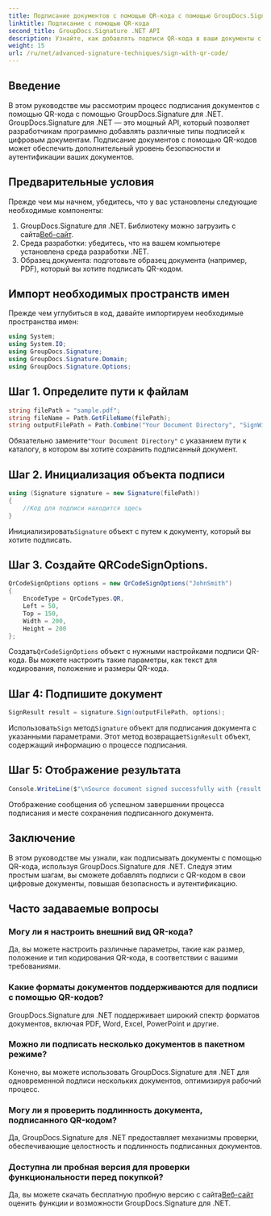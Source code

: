 ```yaml
---
title: Подписание документов с помощью QR-кода с помощью GroupDocs.Signature
linktitle: Подписание с помощью QR-кода
second_title: GroupDocs.Signature .NET API
description: Узнайте, как добавлять подписи QR-кода в ваши документы с помощью GroupDocs.Signature для .NET. Повышайте безопасность и аутентификацию без особых усилий.
weight: 15
url: /ru/net/advanced-signature-techniques/sign-with-qr-code/
---
```

## Введение
В этом руководстве мы рассмотрим процесс подписания документов с помощью QR-кода с помощью GroupDocs.Signature для .NET. GroupDocs.Signature для .NET — это мощный API, который позволяет разработчикам программно добавлять различные типы подписей к цифровым документам. Подписание документов с помощью QR-кодов может обеспечить дополнительный уровень безопасности и аутентификации ваших документов.
## Предварительные условия
Прежде чем мы начнем, убедитесь, что у вас установлены следующие необходимые компоненты:
1.  GroupDocs.Signature для .NET. Библиотеку можно загрузить с сайта[Веб-сайт](https://releases.groupdocs.com/signature/net/).
2. Среда разработки: убедитесь, что на вашем компьютере установлена среда разработки .NET.
3. Образец документа: подготовьте образец документа (например, PDF), который вы хотите подписать QR-кодом.

## Импорт необходимых пространств имен
Прежде чем углубиться в код, давайте импортируем необходимые пространства имен:
```csharp
using System;
using System.IO;
using GroupDocs.Signature;
using GroupDocs.Signature.Domain;
using GroupDocs.Signature.Options;
```

## Шаг 1. Определите пути к файлам
```csharp
string filePath = "sample.pdf";
string fileName = Path.GetFileName(filePath);
string outputFilePath = Path.Combine("Your Document Directory", "SignWithQRCode", fileName);
```
 Обязательно замените`"Your Document Directory"` с указанием пути к каталогу, в котором вы хотите сохранить подписанный документ.
## Шаг 2. Инициализация объекта подписи
```csharp
using (Signature signature = new Signature(filePath))
{
    //Код для подписи находится здесь
}
```
 Инициализировать`Signature` объект с путем к документу, который вы хотите подписать.
## Шаг 3. Создайте QRCodeSignOptions.
```csharp
QrCodeSignOptions options = new QrCodeSignOptions("JohnSmith")
{
    EncodeType = QrCodeTypes.QR,
    Left = 50,
    Top = 150,
    Width = 200,
    Height = 200
};
```
 Создать`QrCodeSignOptions` объект с нужными настройками подписи QR-кода. Вы можете настроить такие параметры, как текст для кодирования, положение и размеры QR-кода.
## Шаг 4: Подпишите документ
```csharp
SignResult result = signature.Sign(outputFilePath, options);
```
 Использовать`Sign` метод`Signature` объект для подписания документа с указанными параметрами. Этот метод возвращает`SignResult` объект, содержащий информацию о процессе подписания.
## Шаг 5: Отображение результата
```csharp
Console.WriteLine($"\nSource document signed successfully with {result.Succeeded.Count} signature(s).\nFile saved at {outputFilePath}.");
```
Отображение сообщения об успешном завершении процесса подписания и месте сохранения подписанного документа.

## Заключение
В этом руководстве мы узнали, как подписывать документы с помощью QR-кода, используя GroupDocs.Signature для .NET. Следуя этим простым шагам, вы сможете добавлять подписи с QR-кодом в свои цифровые документы, повышая безопасность и аутентификацию.

## Часто задаваемые вопросы
### Могу ли я настроить внешний вид QR-кода?
Да, вы можете настроить различные параметры, такие как размер, положение и тип кодирования QR-кода, в соответствии с вашими требованиями.
### Какие форматы документов поддерживаются для подписи с помощью QR-кодов?
GroupDocs.Signature для .NET поддерживает широкий спектр форматов документов, включая PDF, Word, Excel, PowerPoint и другие.
### Можно ли подписать несколько документов в пакетном режиме?
Конечно, вы можете использовать GroupDocs.Signature для .NET для одновременной подписи нескольких документов, оптимизируя рабочий процесс.
### Могу ли я проверить подлинность документа, подписанного QR-кодом?
Да, GroupDocs.Signature для .NET предоставляет механизмы проверки, обеспечивающие целостность и подлинность подписанных документов.
### Доступна ли пробная версия для проверки функциональности перед покупкой?
 Да, вы можете скачать бесплатную пробную версию с сайта[Веб-сайт](https://releases.groupdocs.com/) оценить функции и возможности GroupDocs.Signature для .NET.